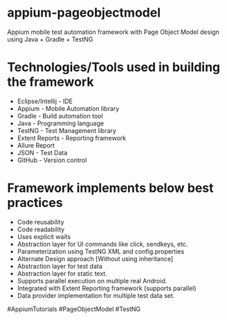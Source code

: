 # appium-pageobjectmodel
Appium mobile test automation framework with Page Object Model design using Java + Gradle + TestNG

Technologies/Tools used in building the framework
=================================================
- Eclipse/Intellij - IDE
- Appium - Mobile Automation library
- Gradle - Build automation tool
- Java - Programming language
- TestNG - Test Management library
- Extent Reports - Reporting framework
- Allure Report
- JSON - Test Data
- GitHub - Version control

Framework implements below best practices
=========================================
- Code reusability
- Code readability
- Uses explicit waits
- Abstraction layer for UI commands like click, sendkeys, etc.
- Parameterization using TestNG XML and config.properties
- Alternate Design approach [Without using inheritance]
- Abstraction layer for test data
- Abstraction layer for static text.
- Supports parallel execution on multiple real Android.
- Integrated with Extent Reporting framework (supports parallel)
- Data provider implementation for multiple test data set.

#AppiumTutorials #PageObjectModel #TestNG
